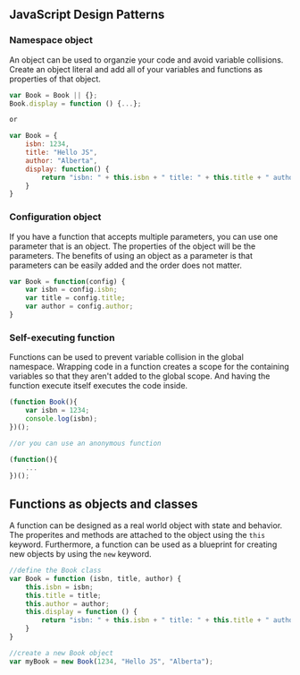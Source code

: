 ## JavaScript Design Patterns

### Namespace object
An object can be used to organzie your code and avoid variable 
collisions. Create an object literal and add all of your variables and functions as properties of that object.   

```js
var Book = Book || {};
Book.display = function () {...};

or 

var Book = {
	isbn: 1234,
	title: "Hello JS",
	author: "Alberta",
	display: function() {
		return "isbn: " + this.isbn + " title: " + this.title + " author: " + this.author
	}
}
```

### Configuration object
If you have a function that accepts multiple parameters, you can
use one parameter that is an object.  The properties of the object
will be the parameters.  The benefits of using an object as a 
parameter is that parameters can be easily added and the order does
not matter. 

```js
var Book = function(config) {
	var isbn = config.isbn;
	var title = config.title;
	var author = config.author;
}
```

### Self-executing function
Functions can be used to prevent variable collision in the global namespace. Wrapping code in a function creates a scope for the containing variables so that they aren't added to the global scope.
And having the function execute itself executes the code inside.

```js
(function Book(){
 	var isbn = 1234;
 	console.log(isbn); 
})();

//or you can use an anonymous function

(function(){
 	...
})();
```

## Functions as objects and classes
A function can be designed as a real world object with state and 
behavior.  The properites and methods are attached to the object
using the `this` keyword. Furthermore, a function can be used as a
blueprint for creating new objects by using the `new` keyword.

```js
//define the Book class
var Book = function (isbn, title, author) {
	this.isbn = isbn;
	this.title = title;
	this.author = author;
	this.display = function () {
		return "isbn: " + this.isbn + " title: " + this.title + " author: " + this.author
	}
}

//create a new Book object
var myBook = new Book(1234, "Hello JS", "Alberta");
```


